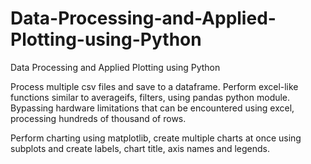# Data-Processing-and-Applied-Plotting-using-Python
Data Processing and Applied Plotting using Python

Process multiple csv files and save to a dataframe. Perform excel-like functions similar to averageifs, filters, using pandas python module. Bypassing hardware limitations that can be encountered using excel, processing hundreds of thousand of rows.


Perform charting using matplotlib, create multiple charts at once using subplots and create labels, chart title, axis names and legends.
